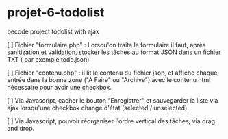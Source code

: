 # projet-6-todolist
becode project todolist with ajax

[ ] Fichier "formulaire.php" : Lorsqu'on traite le formulaire il faut, après sanitization et validation, stocker les tâches au format JSON dans un fichier TXT ( par exemple todo.json)

[ ] Fichier "contenu.php" : il lit le contenu du fichier json, et affiche chaque entrée dans la bonne zone ("A Faire" ou "Archive") avec le contenu html nécessaire pour avoir une checkbox.

[ ] Via Javascript, cacher le bouton "Enregistrer" et sauvegarder la liste via ajax lorsqu'une checkbox change d'état (selected / unselected).

[ ] Via Javascript, pouvoir réorganiser l'ordre vertical des tâches, via drag and drop.
